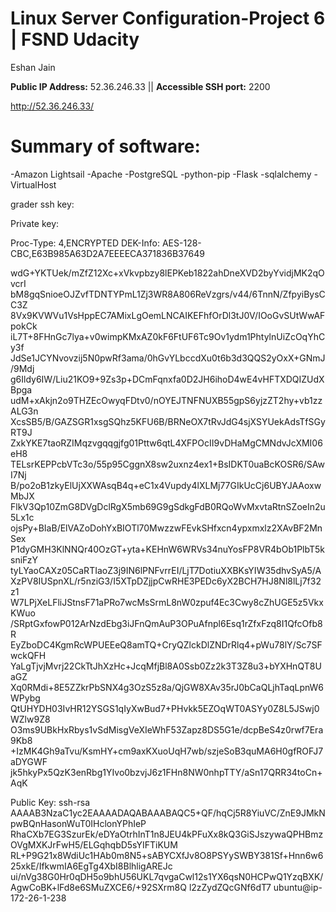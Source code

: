 # Linux Server Configuration-Project 6 | FSND Udacity
Eshan Jain 

**Public IP Address:** 52.36.246.33 || **Accessible SSH port:** 2200

http://52.36.246.33/

# Summary of software:

-Amazon Lightsail
-Apache
-PostgreSQL
-python-pip 
-Flask
-sqlalchemy
-VirtualHost

grader ssh key:

Private key:

Proc-Type: 4,ENCRYPTED
DEK-Info: AES-128-CBC,E63B985A63D2A7EEEECA371836B37649

wdG+YKTUek/mZfZ12Xc+xVkvpbzy8lEPKeb1822ahDneXVD2byYvidjMK2qOvcrI
bM8gqSnioeOJZvfTDNTYPmL1Zj3WR8A806ReVzgrs/v44/6TnnN/ZfpyiBysCC3Z
8Vx9KVWVu1VsHppEC7AMixLgOemLNCAIKEFhfOrDl3tJ0V/IOoGvSUtWwAFpokCk
iL7T+8FHnGc7lya+v0wimpKMxAZ0kF6FtUF6Tc9Ov1ydm1PhtylnUiZcOqYhCy3f
JdSe1JCYNvovzij5N0pwRf3ama/0hGvYLbccdXu0t6b3d3QQS2yOxX+GNmJ/9Mdj
g6Ildy6IW/Liu21KO9+9Zs3p+DCmFqnxfa0D2JH6ihoD4wE4vHFTXDQIZUdXBpga
udM+xAkjn2o9THZEcOwyqFDtv0/nOYEJTNFNUXB55gpS6yjzZT2hy+vb1zzALG3n
XcsSB5/B/GAZSGR1xsgSQhz5KFU6B/BRNeOX7tRvJdG4sjXSYUekAdsTfSGyRT9J
ZxkYKE7taoRZIMqzvgqqgjfg01Pttw6qtL4XFPOcII9vDHaMgCMNdvJcXMI06eH8
TELsrKEPPcbVTc3o/55p95CggnX8sw2uxnz4ex1+BsIDKT0uaBcKOSR6/SAwI7Nj
B/po2oB1zkyElUjXXWAsqB4q+eC1x4Vupdy4lXLMj77GIkUcCj6UBYJAAoxwMbJX
FlkV3Qp10ZmG8DVgDclRgX5mb69G9gSdkgFdB0RQoWvMxvtaRtnSZoeIn2u5Lx1c
ojsPy+BIaB/ElVAZoDohYxBIOTl70MwzzwFEvkSHfxcn4ypxmxlz2XAvBF2MnSex
P1dyGMH3KlNNQr40OzGT+yta+KEHnW6WRVs34nuYosFP8VR4bOb1PlbT5ksniFzY
tyLYaoCAXz05CaRTIaoZ3j9IN6lPNFvrrEI/LjT7DotiuXXBKsYIW35dhvSyA5/A
XzPV8IUSpnXL/r5nziG3/I5XTpDZjjpCwRHE3PEDc6yX2BCH7HJ8Nl8lLj7f32z1
W7LPjXeLFliJStnsF71aPRo7wcMsSrmL8nW0zpuf4Ec3Cwy8cZhUGE5z5VkxKWuo
/SRptGxfowP012ArNzdEbg3iJFnQmAuP3OPuAfnpl6Esq1rZfxFzq8I1QfcOfb8R
EyZboDC4KgmRcWPUEEeQ8amTQ+CryQZlckDlZNDrRlq4+pWu78lY/Sc7SFwckQFH
YaLgTjvjMvrj22CkTtJhXzHc+JcqMfjBl8A0Ssb0Zz2k3T3Z8u3+bYXHnQT8UaGZ
Xq0RMdi+8E5ZZkrPbSNX4g3OzS5z8a/QjGW8XAv35rJ0bCaQLjhTaqLpnW6WPybg
QtUHYDH03IvHR12YSGS1qIyXwBud7+PHvkk5EZOqWT0ASYy0Z8L5JSwj0WZlw9Z8
O3ms9UBkHxRbys1vSdMisgVeXIeWhF53Zapz8DS5G1e/dcpBeS4z0rwf7Era9Kb8
+IzMK4Gh9aTvu/KsmHY+cm9axKXuoUqH7wb/szjeSoB3quMA6H0gfROFJ7aDYGWF
jk5hkyPx5QzK3enRbg1YIvo0bzvjJ6z1FHn8NW0nhpTTY/aSn17QRR34toCn+AqK

Public Key:
ssh-rsa AAAAB3NzaC1yc2EAAAADAQABAAABAQC5+QF/hqCj5R8YiuVC/ZnE9JMkNpwBQnHasonWuT0IHclonYPhIeP
RhaCXb7EG3SzurEk/eDYaOtrhInT1n8JEU4kPFuXx8kQ3GiSJszywaQPHBmzOVgMXKJrFwH5/ELGqhqbD5sYIFTiKUM
RL+P9G21x8WdiUc1HAb0m8N5+sABYCXfJv8O8PSYySWBY381Sf+Hnn6w625xkE/IfkwmIA6EgTg4XbI8BlhligAREJc
ui/nVg38G0Hr0qDH5o9bhU56UKL7qvgaCwl12s1YX6qsN0HCPwQ1YzqBXK/AgwCoBK+lFd8e6SMuZXCE6/+92SXrm8Q
l2zZydZQcGNf6dT7 ubuntu@ip-172-26-1-238
